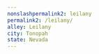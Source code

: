 ```yaml
---
﻿nonslashpermalink2: leilany
permalink2: /leilany/
alley: Leilany
city: Tonopah
state: Nevada
---
```

